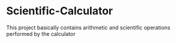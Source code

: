 # Scientific-Calculator
This project basically contains arithmetic and scientific operations performed by the calculator

